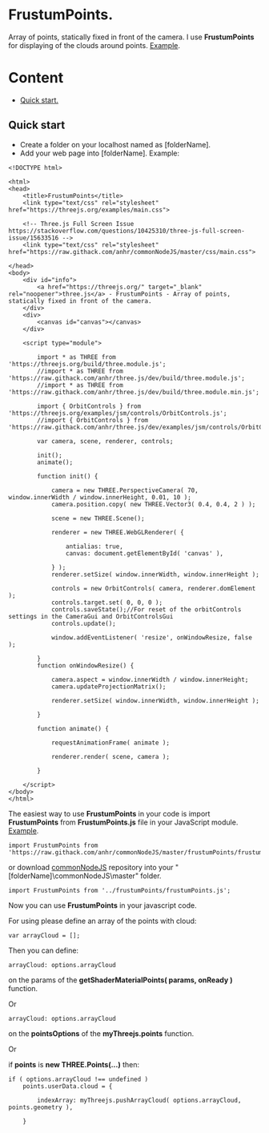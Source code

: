 # FrustumPoints.

Array of points, statically fixed in front of the camera.
I use <b>FrustumPoints</b> for displaying of the clouds around points.
[Example](https://raw.githack.com/anhr/commonNodeJS/master/frustumPoints/Examples/index.html).

# Content
* [Quick start.](#Quickstart)
 
<a name="QuickStart"></a>
## Quick start

* Create a folder on your localhost named as [folderName].
* Add your web page into [folderName]. Example:
```
<!DOCTYPE html>

<html>
<head>
	<title>FrustumPoints</title>
	<link type="text/css" rel="stylesheet" href="https://threejs.org/examples/main.css">

	<!-- Three.js Full Screen Issue https://stackoverflow.com/questions/10425310/three-js-full-screen-issue/15633516 -->
	<link type="text/css" rel="stylesheet" href="https://raw.githack.com/anhr/commonNodeJS/master/css/main.css">

</head>
<body>
	<div id="info">
		<a href="https://threejs.org/" target="_blank" rel="noopener">three.js</a> - FrustumPoints - Array of points, statically fixed in front of the camera.
	</div>
	<div>
		<canvas id="canvas"></canvas>
	</div>

	<script type="module">

		import * as THREE from 'https://threejs.org/build/three.module.js';
		//import * as THREE from 'https://raw.githack.com/anhr/three.js/dev/build/three.module.js';
		//import * as THREE from 'https://raw.githack.com/anhr/three.js/dev/build/three.module.min.js';

		import { OrbitControls } from 'https://threejs.org/examples/jsm/controls/OrbitControls.js';
		//import { OrbitControls } from 'https://raw.githack.com/anhr/three.js/dev/examples/jsm/controls/OrbitControls.js';

		var camera, scene, renderer, controls;

		init();
		animate();

		function init() {

			camera = new THREE.PerspectiveCamera( 70, window.innerWidth / window.innerHeight, 0.01, 10 );
			camera.position.copy( new THREE.Vector3( 0.4, 0.4, 2 ) );

			scene = new THREE.Scene();

			renderer = new THREE.WebGLRenderer( {

				antialias: true,
				canvas: document.getElementById( 'canvas' ),

			} );
			renderer.setSize( window.innerWidth, window.innerHeight );

			controls = new OrbitControls( camera, renderer.domElement );
			controls.target.set( 0, 0, 0 );
			controls.saveState();//For reset of the orbitControls settings in the CameraGui and OrbitControlsGui
			controls.update();

			window.addEventListener( 'resize', onWindowResize, false );

		}
		function onWindowResize() {

			camera.aspect = window.innerWidth / window.innerHeight;
			camera.updateProjectionMatrix();

			renderer.setSize( window.innerWidth, window.innerHeight );

		}

		function animate() {

			requestAnimationFrame( animate );

			renderer.render( scene, camera );

		}

	</script>
</body>
</html>
```
<a name="ImportFrustumPoints"></a>
The easiest way to use <b>FrustumPoints</b> in your code is import <b>FrustumPoints</b> from <b>FrustumPoints.js</b> file in your JavaScript module.
[Example](https://raw.githack.com/anhr/commonNodeJS/master/frustumPoints/Examples/index.html).
```
import FrustumPoints from 'https://raw.githack.com/anhr/commonNodeJS/master/frustumPoints/frustumPoints.js';
```
or download [commonNodeJS](https://github.com/anhr/commonNodeJS) repository into your "[folderName]\commonNodeJS\master" folder.
```
import FrustumPoints from '../frustumPoints/frustumPoints.js';
```

Now you can use <b>FrustumPoints</b> in your javascript code.



For using please define an array of the points with cloud:
 
```
var arrayCloud = [];
```

Then you can define:

```
arrayCloud: options.arrayCloud
```

on the params of the <b>getShaderMaterialPoints( params, onReady )</b> function.

Or

```
arrayCloud: options.arrayCloud
```

on the <b>pointsOptions</b> of the <b>myThreejs.points</b> function.

Or

if <b>points</b> is <b>new THREE.Points(...)</b> then:

```
if ( options.arrayCloud !== undefined )
	points.userData.cloud = {

		indexArray: myThreejs.pushArrayCloud( options.arrayCloud, points.geometry ),

	}
```
